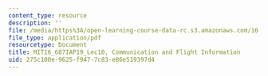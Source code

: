 ```yaml
---
content_type: resource
description: ''
file: /media/https%3A/open-learning-course-data-rc.s3.amazonaws.com/16-687-private-pilot-ground-school-january-iap-2019/275c100e9625f9477c83e86e519397d4_MIT16_687IAP19_Lec10.pdf
file_type: application/pdf
resourcetype: Document
title: MIT16_687IAP19_Lec10, Communication and Flight Information
uid: 275c100e-9625-f947-7c83-e86e519397d4
---
```

